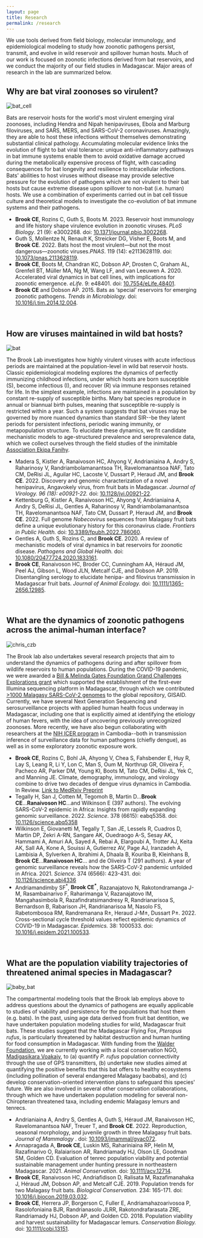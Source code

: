 ```yaml
---
layout: page
title: Research
permalink: /research
---
```

We use tools derived from field biology, molecular immunology, and epidemiological modeling to study how zoonotic pathogens persist, transmit, and evolve in wild reservoir and spillover human hosts. Much of our work is focused on zoonotic infections derived from bat reservoirs, and we conduct the majority of our field studies in Madagascar. Major areas of research in the lab are summarized below.


<h2>Why are bat viral zoonoses so virulent?</h2>

<img src="/assets/research/PaKi_EBOV_induced_10K_200hrs_CELL.gif" alt="bat_cell" class="float-start col-sm-3" />

Bats are  reservoir hosts for the world's most virulent emerging viral zoonoses, including Hendra and Nipah henipaviruses, Ebola and Marburg filoviruses, and SARS, MERS, and SARS-CoV-2 coronaviruses. Amazingly, they are able to host these infections without themselves demonstrating substantial clinical pathology. Accumulating molecular evidence links the evolution of flight to bat viral tolerance: unique anti-inflammatory pathways in bat immune systems enable them to avoid oxidative damage accrued during the metabolically expensive process of flight, with cascading consequences for bat longevity and resilience to intracellular infections. Bats' abilities to host viruses without disease may provide selective pressure for the evolution of pathogens which are not virulent to their bat hosts but cause extreme disease upon spillover to non-bat (i.e. human) hosts. We use a combination of experiments carried out in bat cell tissue culture and theoretical models to investigate the co-evolution of bat immune systems and their pathogens.  

<ul class="small">
	<li><strong>Brook CE</strong>, Rozins C, Guth S, Boots M. 2023.  Reservoir host immunology and life history shape virulence evolution in zoonotic viruses. <em>PLoS Biology</em>. 21 (9): e3002268. doi: <a href="https://doi.org/10.1371/journal.pbio.3002268">10.1371/journal.pbio.3002268</a>.</li>
	<li>Guth S, Mollentze N, Renault K, Streicker DG, Visher E, Boots M, and <strong>Brook CE</strong>. 2022.  Bats host the most virulent—but not the most dangerous—zoonotic viruses.<em>PNAS</em>. 119 (14): e2113628119. doi: <a href="https://doi.org/10.1073/pnas.2113628119">10.1073/pnas.2113628119</a>.</li>
	<li><strong>Brook CE</strong>, Boots M, Chandran KC, Dobson AP, Drosten C, Graham AL, Grenfell BT, Müller MA, Ng M, Wang LF, and van Leeuwen A. 2020. Accelerated viral dynamics in bat cell lines, with implications for zoonotic emergence. <em>eLife</em>. 9: e48401. doi: <a href="https://elifesciences.org/articles/48401">10.7554/eLife.48401</a>.</li>
	<li><strong>Brook CE</strong> and Dobson AP. 2015. Bats as ‘special’ reservoirs for emerging zoonotic pathogens. <em>Trends in Microbiology. </em> doi: <a href="https://doi.org/10.1016/j.tim.2014.12.004">10.1016/j.tim.2014.12.004</a>. </li>
</ul>



<div style="clear:both;">&nbsp;</div>

<h2>How are viruses maintained in wild bat hosts?</h2>

<img src="/assets/research/flying_bat.png" alt="bat" class="float-start col-sm-3" />

The Brook Lab investigates how highly virulent viruses with acute infectious periods are maintained at the population-level in wild bat reservoir hosts. Classic epidemiological modeling explores the dynamics of perfectly immunizing childhood infections, under which hosts are  born susceptible (S), become infectious (I), and recover (R) via immune responses retained for life. In the simplest example, infections are maintained in a population by constant re-supply of susceptible births. Many bat species reproduce in annual or biannual birth pulses, meaning that susceptible re-supply is restricted within a year. Such a system suggests that bat viruses may be governed by more nuanced dynamics than standard SIR--be they latent periods for persistent infections, periodic waning immunity, or metapopulation structure. To elucidate these dynamics, we fit candidate mechanistic models to age-structured prevalence and seroprevalence data, which we collect ourselves through the field studies of the inimitable <a href="https://ekipafanihy.org">Association Ekipa Fanihy</a>.

<ul class="small">
	<li>Madera S, Kistler A, Ranaivoson HC, Ahyong V, Andrianiaina A, Andry S, Raharinosy V, Randriambolamanantsoa TH, Ravelomanantsoa NAF, Tato CM, DeRisi JL, Aguilar HC, Lacoste V, Dussart P, Heraud JM, and <strong>Brook CE</strong>. 2022. Discovery and genomic characterization of a novel henipavirus, Angavokely virus, from fruit bats in Madagascar. <em> Journal of Virology. 96 (18): e00921-22. </em> doi: <a href="https://doi.org/10.1128/jvi.00921-22">10.1128/jvi.00921-22</a>.</li>
	<li>Kettenburg G, Kistler A, Ranaivoson HC, Ahyong V, Andrianiaina A, Andry S, DeRisi JL, Gentles A, Raharinosy V, Randriambolamanantsoa TH, Ravelomanantsoa NAF, Tato CM, Dussart P, Heraud JM, and <strong>Brook CE</strong>. 2022. Full genome <em>Nobecovirus</em> sequences from Malagasy fruit bats define a unique evolutionary history for this coronavirus clade. <em> Frontiers in Public Health. </em> doi: <a href="https://doi.org/10.3389/fpubh.2022.786060">10.3389/fpubh.2022.786060</a>.</li>
	<li>Gentles A, Guth S, Rozins C, and  <strong>Brook CE</strong>. 2020. A review of mechanistic models of viral dynamics in bat reservoirs for zoonotic disease. <em>Pathogens and Global Health.</em> doi: <a href="https://doi.org/10.1080/20477724.2020.1833161">10.1080/20477724.2020.1833161</a>.</li>
	<li><strong>Brook CE</strong>, Ranaivoson HC, Broder CC, Cunningham AA, Héraud JM, Peel AJ, Gibson L, Wood JLN, Metcalf CJE, and Dobson AP. 2019. Disentangling serology to elucidate henipa- and filovirus transmission in Madagascar fruit bats. <em>Journal of Animal Ecology.</em> doi: <a href="https://doi.org/10.1111/1365-2656.12985">10.1111/1365-2656.12985</a>. </li>

</ul>
	

<div style="clear:both;">&nbsp;</div>


<h2>What are the dynamics of zoonotic pathogens across the animal-human interface?</h2>

<img src="/assets/research/christian_CZB.jpg" alt="chris_czb" class="float-start col-sm-3" />

The Brook lab also undertakes several research projects that aim to understand the dynamics of pathogens during and after spillover from wildlife reservoirs to human populations. During the COVID-19 pandemic, we were awarded a <a href="https://gcgh.grandchallenges.org/grant/metagenomics-and-etiology-zoonotic-disease-deciphering-bat-human-viral-transmission-madagascar"> Bill & Melinda Gates Foundation Grand Challenges Explorations grant</a> which supported the establishment of the first-ever Illumina sequencing platform in Madagascar, through which we contributed <a href="https://nextstrain.org/community/brooklabteam/ncov-Madagascar"> >1000 Malagasy SARS-CoV-2 genomes</a> to the global repository, GISAID. Currently, we have several Next Generation Sequencing and serosurveillance projects with applied human health focus underway in Madagascar, including one that is explicitly aimed at identifying the etiology of human fevers, with the idea of uncovering previously unrecognized zoonoses. More recently, we have also begun collaborating with researchers at the <a href="https://www.niaid.nih.gov/about/cambodia-icer-program"> NIH ICER program</a> in Cambodia--both in transmission inference of surveillance data for human pathogens (chiefly dengue), as well as in some exploratory zoonotic exposure work. 

<ul class="small">

  <li> <strong>Brook CE</strong>, Rozins C, Bohl JA, Ahyong V, Chea S, Fahsbender E, Huy R, Lay S, Leang R, Li Y, Lon C, Man S, Oum M, Northrup GR, Oliveira F, Pacheco AR, Parker DM, Young KI, Boots M, Tato CM, DeRisi JL, Yek C, and Manning JE. Climate, demography, immunology, and virology combine to drive two decades of dengue virus dynamics in Cambodia. In Review. <a href="https://www.medrxiv.org/content/10.1101/2022.06.08.22276171v3">Link to MedRxiv Preprint</a></li>
  <li> Tegally H, San J, Cotten M, Tegomoh B, Martin D...<strong>Brook CE</strong>...<strong>Ranaivoson HC</strong>...and Wilkinson E (397 authors). The evolving SARS-CoV-2 epidemic in Africa: Insights from rapidly expanding genomic surveillance. 2022. <em>Science</em>. 378 (6615): eabq5358. doi: <a href="https://doi.org/10.1126/science.abq5358">10.1126/science.abq5358</a></li>
  <li> Wilkinson E, Giovanetti M, Tegally T, San JE, Lessels R, Cuadros D, Martin DP, Zekri A-RN, Sangare AK, Ouedraogo A-S, Sesay AK, Hammami A, Amuri AA, Sayed A, Rebai A, Elargoubi A, Trotter AJ, Keita AK, Sall AA, Kone A, Souissi A, Gutierrez AV, Page AJ, Iranzadeh A, Lambisia A, Sylverken A, Ibrahimi A, Dhaala B, Kouriba B, Kleinhans B, <strong>Brook CE</strong>...<strong>Ranaivoson HC</strong>... and de Oliveira T (291 authors).  A year of genomic surveillance reveals how the SARS-CoV-2 pandemic unfolded in Africa. 2021. <em>Science</em>. 374 (6566): 423-431. doi: <a href="https://www.science.org/doi/10.1126/science.abj4336">10.1126/science.abj4336</a></li>
	<li>Andriamandimby SF<sup>*</sup>, <strong>Brook CE<sup>*</sup></strong>, Razanajatovo N, Rakotondramanga J-M, Rasambainarivo F, Raharimanga V, Razanajatovo IM, Mangahasimbola R, Razafindratsimandresy R, Randrianarisoa S, Bernardson B, Rabarison JH, Randrianarisoa M, Nasolo FS, Rabetombosoa RM, Randremanana R±, Heraud J-M±, Dussart P±. 2022. Cross-sectional cycle threshold values reflect epidemic dynamics of COVID-19 in Madagascar. <em>Epidemics. </em> 38: 1000533. doi: <a href="https://doi.org/10.1016/j.epidem.2021.100533">10.1016/j.epidem.2021.100533</a>.</li>

</ul>


<div style="clear:both;">&nbsp;</div>


<h2>What are the population viability trajectories of threatened animal species in Madagascar?</h2>

<img src="/assets/research/baby_bat.png" alt="baby_bat" class="float-start col-sm-3" />

The compartmental modeling tools that the Brook lab employs above to address questions about the dynamics of pathogens are equally applicable to studies of viability and persistence for the populations that host them (e.g. bats). In the past, using age data derived from fruit bat dentition, we have undertaken population modeling studies for wild, Madagascar fruit bats. These studies suggest that the Madagascar Flying Fox, <em>Pteropus rufus</em>, is particularly threatened by habitat destruction and human hunting for food consumption in Madagascar. With funding from the
<a href="https://www.walderfoundation.org/news/meet-the-2023-biota-awardees">Walder Foundation</a>, we are currently working with a local conservation NGO, <a href="https://www.madagasikara-voakajy.org/">Madigasikara Voakajy</a>, to (a) quantify <em>P. rufus</em> population connectivity through the use of GPS transmitters, (b) undertake new studies aimed at quantifying the positive benefits that this bat offers to healthy ecosystems (including pollination of several endangered Malagasy baobabs), and (c) develop conservation-oriented intervention plans to safeguard this species' future.  We are also involved in several other conservation collaborations, through which we have undertaken population modeling for several non-Chiropteran threatened taxa, including endemic Malagasy lemurs and tenrecs.

<ul class="small">
	<li>Andrianiaina A, Andry S, Gentles A, Guth S, Héraud JM, Ranaivoson HC, Ravelomanantsoa NAF, Treuer T, and <strong>Brook CE</strong>. 2022. Reproduction, seasonal morphology, and juvenile growth in three Malagasy fruit bats. <em> Journal of Mammalogy </em>. doi: <a href="https://doi.org/10.1093/jmammal/gyac072">10.1093/jmammal/gyac072</a>.</li>
	<li>Annapragada A, <strong>Brook CE</strong>, Luskin MS, Rahariniaina RP, Helin M, Razafinarivo O, Ralaiarison AR, Randriamady HJ, Olson LE, Goodman SM, Golden CD. Evaluation of tenrec population viability and potential sustainable management under hunting pressure in northeastern Madagascar. 2021. <em>Animal Conservation</em>. doi: <a href="https://doi.org/10.1111/acv.12714">10.1111/acv.12714</a>.</li>
	<li><strong>Brook CE</strong>, Ranaivoson HC, Andriafidison D, Ralisata M, Razafimanahaka J, Héraud JM, Dobson AP, and Metcalf CJE. 2019. Population trends for two Malagasy fruit bats. <em>Biological Conservation.</em> 234: 165-171. doi: <a href="https://doi.org/10.1016/j.biocon.2019.03.032">10.1016/j.biocon.2019.03.032</a>.</li>
	<li><strong>Brook CE</strong>, Herrera JP, Borgerson C, Fuller E, Andriamahazoarivosoa P, Rasolofoniaina BJR, Randrianasolo JLRR, Rakotondrafarasata ZRE, Randriamady HJ, Dobson AP, and Golden CD. 2018. Population viability and harvest sustainability for Madagascar lemurs. <em>Conservation Biology.</em> doi: <a href="https://doi.org/10.1111/cobi.13151">10.1111/cobi.13151</a>.</li>
	
</ul>

<div style="clear:both;">&nbsp;</div>


